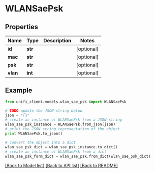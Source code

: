 # WLANSaePsk


## Properties

Name | Type | Description | Notes
------------ | ------------- | ------------- | -------------
**id** | **str** |  | [optional] 
**mac** | **str** |  | [optional] 
**psk** | **str** |  | [optional] 
**vlan** | **int** |  | [optional] 

## Example

```python
from unifi_client.models.wlan_sae_psk import WLANSaePsk

# TODO update the JSON string below
json = "{}"
# create an instance of WLANSaePsk from a JSON string
wlan_sae_psk_instance = WLANSaePsk.from_json(json)
# print the JSON string representation of the object
print WLANSaePsk.to_json()

# convert the object into a dict
wlan_sae_psk_dict = wlan_sae_psk_instance.to_dict()
# create an instance of WLANSaePsk from a dict
wlan_sae_psk_form_dict = wlan_sae_psk.from_dict(wlan_sae_psk_dict)
```
[[Back to Model list]](../README.md#documentation-for-models) [[Back to API list]](../README.md#documentation-for-api-endpoints) [[Back to README]](../README.md)


